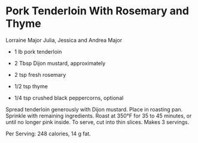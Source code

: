 # Pork Tenderloin With Rosemary and Thyme

Lorraine Major
Julia, Jessica and Andrea Major

- 1 lb pork tenderloin
- 2 Tbsp Dijon mustard, approximately
- 2 tsp fresh rosemary

- 1/2 tsp thyme
- 1/4 tsp crushed black peppercorns, optional

Spread tenderloin generously with Dijon mustard. Place in roasting pan.  Sprinkle with remaining ingredients. Roast at 350°F for 35 to 45 minutes, or until no longer pink inside. To serve, cut into thin slices. Makes 3 servings.

Per Serving: 248 calories, 14 g fat.